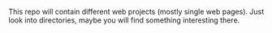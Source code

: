 This repo will contain different web projects (mostly single web pages). Just look into directories, maybe you will find something interesting there.
